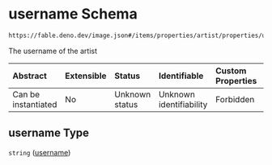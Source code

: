 # username Schema

```txt
https://fable.deno.dev/image.json#/items/properties/artist/properties/username
```

The username of the artist

| Abstract            | Extensible | Status         | Identifiable            | Custom Properties | Additional Properties | Access Restrictions | Defined In                                               |
| :------------------ | :--------- | :------------- | :---------------------- | :---------------- | :-------------------- | :------------------ | :------------------------------------------------------- |
| Can be instantiated | No         | Unknown status | Unknown identifiability | Forbidden         | Allowed               | none                | [image.json\*](../out/image.json "open original schema") |

## username Type

`string` ([username](image-image-properties-artist-properties-username.md))
